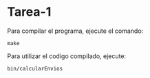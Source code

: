 # Tarea-1

Para compilar el programa, ejecute el comando:

    make

Para utilizar el codigo compilado, ejecute:

    bin/calcularEnvios